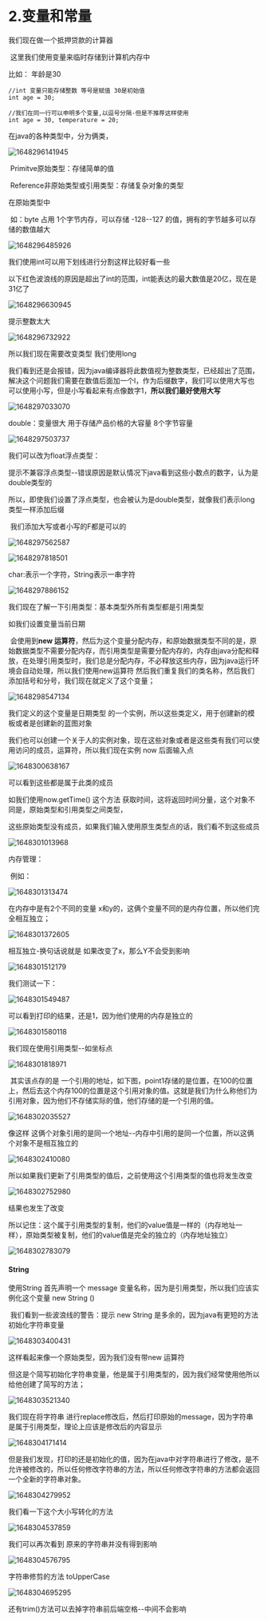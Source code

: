 # 2.变量和常量



我们现在做一个抵押贷款的计算器



​	这里我们使用变量来临时存储到计算机内存中



比如： 年龄是30

```
//int 变量只能存储整数 等号是赋值 30是初始值
int age = 30;

//我们在同一行可以申明多个变量,以逗号分隔-但是不推荐这样使用
int age = 30, temperature = 20;
```



在java的各种类型中，分为俩类，

![1648296141945](../../../../../.vuepress/public/images/1648296141945.png)



​		Primitve原始类型：存储简单的值

​		Reference非原始类型或引用类型：存储复杂对象的类型



在原始类型中

​	如：byte 占用 1个字节内存，可以存储 -128--127 的值，拥有的字节越多可以存储的数值越大

![1648296485926](../../../../../.vuepress/public/images/1648296485926.png)





我们使用int可以用下划线进行分割这样比较好看一些

​	以下红色波浪线的原因是超出了int的范围，int能表达的最大数值是20亿，现在是31亿了

![1648296630945](../../../../../.vuepress/public/images/1648296630945.png)



提示整数太大

![1648296732922](../../../../../.vuepress/public/images/1648296732922.png)





所以我们现在需要改变类型 我们使用long

​	我们看到还是会报错，因为java编译器将此数值视为整数类型，已经超出了范围，解决这个问题我们需要在数值后面加一个l，作为后缀数字，我们可以使用大写也可以使用小写，但是小写看起来有点像数字1，**所以我们最好使用大写**

![1648297033070](../../../../../.vuepress/public/images/1648297033070.png)



double：变量很大 用于存储产品价格的大容量 8个字节容量

![1648297503737](../../../../../.vuepress/public/images/1648297503737.png)



我们可以改为float浮点类型：

​	提示不兼容浮点类型--错误原因是默认情况下java看到这些小数点的数字，认为是double类型的

所以，即使我们设置了浮点类型，也会被认为是double类型，就像我们表示long类型一样添加后缀

​	我们添加大写或者小写的F都是可以的

![1648297562587](../../../../../.vuepress/public/images/1648297562587.png)



![1648297818501](../../../../../.vuepress/public/images/1648297818501.png)





char:表示一个字符，String表示一串字符

![1648297886152](../../../../../.vuepress/public/images/1648297886152.png)









我们现在了解一下引用类型：基本类型外所有类型都是引用类型



如我们设置变量当前日期

​	会使用到**new 运算符**，然后为这个变量分配内存，和原始数据类型不同的是，原始数据类型不需要分配内存，而引用类型是需要分配内存的，内存由java分配和释放，在处理引用类型时，我们总是分配内存，不必释放这些内存，因为java运行环境会自动处理，所以我们使用new运算符 然后我们重复我们的类名称，然后我们添加括号和分号，我们现在就定义了这个变量；

![1648298547134](../../../../../.vuepress/public/images/1648298547134.png)



我们定义的这个变量是日期类型 的一个实例，所以这些类定义，用于创建新的模板或者是创建新的蓝图对象

​	我们也可以创建一个关于人的实例对象，现在这些对象或者是这些类有我们可以使用访问的成员，运算符，所以我们现在实例 now 后面输入点

![1648300638167](../../../../../.vuepress/public/images/1648300638167.png)

可以看到这些都是属于此类的成员



如我们使用now.getTime() 这个方法 获取时间，这将返回时间分量，这个对象不同是，原始类型和引用类型之间类型，

​	这些原始类型没有成员，如果我们输入使用原生类型点的话，我们看不到这些成员

![1648301013968](../../../../../.vuepress/public/images/1648301013968.png)







内存管理：

​	例如：

![1648301313474](../../../../../.vuepress/public/images/1648301313474.png)



在内存中是有2个不同的变量 x和y的，这俩个变量不同的是内存位置，所以他们完全相互独立；

![1648301372605](../../../../../.vuepress/public/images/1648301372605.png)



相互独立-换句话说就是 如果改变了x，那么Y不会受到影响

![1648301512179](../../../../../.vuepress/public/images/1648301512179.png)



我们测试一下：

![1648301549487](../../../../../.vuepress/public/images/1648301549487.png)



可以看到打印的结果，还是1，因为他们使用的内存是独立的

![1648301580118](../../../../../.vuepress/public/images/1648301580118.png)





我们现在使用引用类型--如坐标点 

![1648301818971](../../../../../.vuepress/public/images/1648301818971.png)



​	其实该点存的是 一个引用的地址，如下图，point1存储的是位置，在100的位置上，然后去这个内存100的位置是这个引用对象的值。这就是我们为什么称他们为引用对象，因为他们不存储实际的值，他们存储的是一个引用的值。

![1648302035527](../../../../../.vuepress/public/images/1648302035527.png)



像这样 这俩个对象引用的是同一个地址--内存中引用的是同一个位置，所以这俩个对象不是相互独立的

![1648302410080](../../../../../.vuepress/public/images/1648302410080.png)





所以如果我们更新了引用类型的值后，之前使用这个引用类型的值也将发生改变

![1648302752980](../../../../../.vuepress/public/images/1648302752980.png)



结果也发生了改变

​		所以记住：这个属于引用类型的复制，他们的value值是一样的（内存地址一样），原始类型被复制，他们的value值是完全的独立的（内存地址独立）

![1648302783079](../../../../../.vuepress/public/images/1648302783079.png)







#### String

使用String 首先声明一个 message 变量名称，因为是引用类型，所以我们应该实例化这个变量 new String ()

​		我们看到一些波浪线的警告：提示 new String 是多余的，因为java有更短的方法初始化字符串变量



![1648303400431](../../../../../.vuepress/public/images/1648303400431.png)



这样看起来像一个原始类型，因为我们没有带new 运算符

​		但这是个简写初始化字符串变量，他是属于引用类型的，因为我们经常使用他所以给他创建了简写的方法；

![1648303521340](../../../../../.vuepress/public/images/1648303521340.png)



我们现在将字符串 进行replace修改后，然后打印原始的message，因为字符串是属于引用类型，理论上应该是修改后的内容显示

![1648304171414](../../../../../.vuepress/public/images/1648304171414.png)



但是我们发现，打印的还是初始化的值，因为在java中对字符串进行了修改，是不允许被修改的，所以任何修改字符串的方法，所以任何修改字符串的方法都会返回一个全新的字符串对象。

![1648304279952](../../../../../.vuepress/public/images/1648304279952.png)



我们看一下这个大小写转化的方法

![1648304537859](../../../../../.vuepress/public/images/1648304537859.png)



我们可以再次看到 原来的字符串并没有得到影响

![1648304576795](../../../../../.vuepress/public/images/1648304576795.png)





字符串修剪的方法 toUpperCase

![1648304695295](../../../../../.vuepress/public/images/1648304695295.png)



还有trim()方法可以去掉字符串前后端空格--中间不会影响













